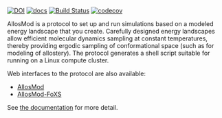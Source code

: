 [![DOI](https://zenodo.org/badge/DOI/10.5281/zenodo.3234956.svg)](https://doi.org/10.5281/zenodo.3234956)
[![docs](https://readthedocs.org/projects/allosmod/badge/)](https://allosmod.readthedocs.org/)
[![Build Status](https://github.com/salilab/allosmod/workflows/build/badge.svg?branch=main)](https://github.com/salilab/allosmod/actions?query=workflow%3Abuild)
[![codecov](https://codecov.io/gh/salilab/allosmod-lib/branch/main/graph/badge.svg)](https://codecov.io/gh/salilab/allosmod-lib)

AllosMod is a protocol to set up and run simulations based on a modeled energy landscape that you create. Carefully
designed energy landscapes allow efficient molecular dynamics sampling at constant temperatures, thereby providing
ergodic sampling of conformational space (such as for modeling of allostery). The protocol generates a shell script
suitable for running on a Linux compute cluster.

Web interfaces to the protocol are also available:
 - [AllosMod](https://salilab.org/allosmod/)
 - [AllosMod-FoXS](https://salilab.org/allosmod-foxs/)

See [the documentation](https://allosmod.readthedocs.org/) for more detail.

